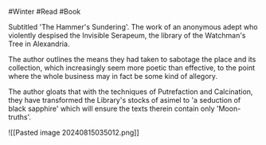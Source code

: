 #Winter #Read #Book 

Subtitled 'The Hammer's Sundering'. The work of an anonymous adept who violently despised the Invisible Serapeum, the library of the Watchman's Tree in Alexandria.

The author outlines the means they had taken to sabotage the place and its collection, which increasingly seem more poetic than effective, to the point where the whole business may in fact be some kind of allegory.

The author gloats that with the techniques of Putrefaction and Calcination, they have transformed the Library's stocks of asimel to 'a seduction of black sapphire' which will ensure the texts therein contain only 'Moon-truths'.

![[Pasted image 20240815035012.png]]